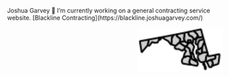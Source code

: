 <div align="left">
  <p style="margin-right: 20px;">Joshua Garvey</h1>
  🔭 I’m currently working on a general contracting service website. [Blackline Contracting](https://blackline.joshuagarvey.com/)
 
</div>
 <img src="/images/md.svg" alt="Alt text" width="200" height="full" align="right">

